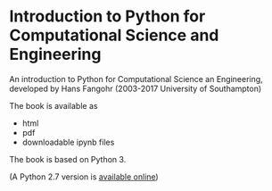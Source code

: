 # Introduction to Python for Computational Science and Engineering

An introduction to Python for Computational Science an
Engineering, developed by Hans Fangohr (2003-2017 University of Southampton)

The book is available as

- html
- pdf
- downloadable ipynb files

The book is based on Python 3.


(A Python 2.7 version
is
[available online](http://www.southampton.ac.uk/~fangohr/training/python/pdfs/Python2-for-Computational-Science-and-Engineering.pdf))
